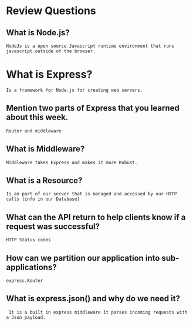 # Review Questions

## What is Node.js?
    NodeJs is a open source Javascript runtime environment that runs javascript outside of the browser.
    
# What is Express?
    Is a framework for Node.js for creating web servers.
## Mention two parts of Express that you learned about this week.
    Router and middleware
## What is Middleware?
    Middleware takes Express and makes it more Robust. 
## What is a Resource?
    Is an part of our server that is managed and accessed by our HTTP calls (info in our Database)
## What can the API return to help clients know if a request was successful?
    HTTP Status codes
## How can we partition our application into sub-applications?
    express.Router
## What is express.json() and why do we need it?
     It is a built in express middleware it parses incoming requests with a Json payload.
